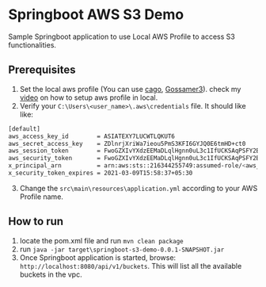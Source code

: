 # Springboot AWS S3 Demo
Sample Springboot application to use Local AWS Profile to access S3 functionalities. 
## Prerequisites
   1. Set the local aws profile (You can use [cago](https://gitlab.com/electric-it/cago), [Gossamer3](https://github.com/GESkunkworks/gossamer3)). check my [video](www.youtube.com) on how to setup aws profile in local.  
   2. Verify your `C:\Users\<user_name>\.aws\credentials` file. It should like like:

```sh
[default]
aws_access_key_id        = ASIATEXY7LUCWTLQKUT6
aws_secret_access_key    = ZDlnrjXriWa7ieou5PmS3KFI6GYJQ0E6tmHD+ct0
aws_session_token        = FwoGZXIvYXdzEEMaDLqlHgnn0uL3c1IfUCKSAqPSFY2BeEk64aL8Y5FebkMc6dOKo/hwDvDc8Ch..........
aws_security_token       = FwoGZXIvYXdzEEMaDLqlHgnn0uL3c1IfUCKSAqPSFY2BeEk64aL8Y5FebkMc6dOKo/hwDvDc8Ch..........
x_principal_arn          = arn:aws:sts::216344255749:assumed-role/<aws_role>/<aws_user_name>
x_security_token_expires = 2021-03-09T15:58:37+05:30
``` 
   3. Change the `src\main\resources\application.yml` according to your AWS Profile name.
  
## How to run
1. locate the pom.xml file and run `mvn clean package`
2. run `java -jar target\springboot-s3-demo-0.0.1-SNAPSHOT.jar`
3. Once Springboot application is started, browse: `http://localhost:8080/api/v1/buckets`. This will list all the available buckets in the vpc.
